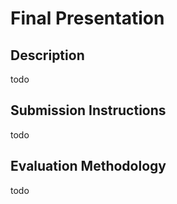 # Final Presentation

## Description

todo

## Submission Instructions

todo

## Evaluation Methodology

todo
